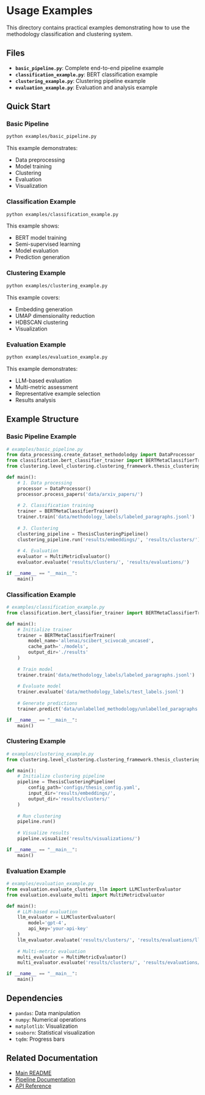 # Usage Examples

This directory contains practical examples demonstrating how to use the methodology classification and clustering system.

## Files

- **`basic_pipeline.py`**: Complete end-to-end pipeline example
- **`classification_example.py`**: BERT classification example
- **`clustering_example.py`**: Clustering pipeline example
- **`evaluation_example.py`**: Evaluation and analysis example

## Quick Start

### Basic Pipeline

```bash
python examples/basic_pipeline.py
```

This example demonstrates:
- Data preprocessing
- Model training
- Clustering
- Evaluation
- Visualization

### Classification Example

```bash
python examples/classification_example.py
```

This example shows:
- BERT model training
- Semi-supervised learning
- Model evaluation
- Prediction generation

### Clustering Example

```bash
python examples/clustering_example.py
```

This example covers:
- Embedding generation
- UMAP dimensionality reduction
- HDBSCAN clustering
- Visualization

### Evaluation Example

```bash
python examples/evaluation_example.py
```

This example demonstrates:
- LLM-based evaluation
- Multi-metric assessment
- Representative example selection
- Results analysis

## Example Structure

### Basic Pipeline Example

```python
# examples/basic_pipeline.py
from data_processing.create_dataset_methodolodgy import DataProcessor
from classification.bert_classifier_trainer import BERTMetaClassifierTrainer
from clustering.level_clustering.clustering_framework.thesis_clustering_framework import ThesisClusteringPipeline

def main():
    # 1. Data processing
    processor = DataProcessor()
    processor.process_papers('data/arxiv_papers/')
    
    # 2. Classification training
    trainer = BERTMetaClassifierTrainer()
    trainer.train('data/methodology_labels/labeled_paragraphs.jsonl')
    
    # 3. Clustering
    clustering_pipeline = ThesisClusteringPipeline()
    clustering_pipeline.run('results/embeddings/', 'results/clusters/')
    
    # 4. Evaluation
    evaluator = MultiMetricEvaluator()
    evaluator.evaluate('results/clusters/', 'results/evaluations/')

if __name__ == "__main__":
    main()
```

### Classification Example

```python
# examples/classification_example.py
from classification.bert_classifier_trainer import BERTMetaClassifierTrainer

def main():
    # Initialize trainer
    trainer = BERTMetaClassifierTrainer(
        model_name='allenai/scibert_scivocab_uncased',
        cache_path='./models',
        output_dir='./results'
    )
    
    # Train model
    trainer.train('data/methodology_labels/labeled_paragraphs.jsonl')
    
    # Evaluate model
    trainer.evaluate('data/methodology_labels/test_labels.jsonl')
    
    # Generate predictions
    trainer.predict('data/unlabelled_methodology/unlabelled_paragraphs.jsonl')

if __name__ == "__main__":
    main()
```

### Clustering Example

```python
# examples/clustering_example.py
from clustering.level_clustering.clustering_framework.thesis_clustering_framework import ThesisClusteringPipeline

def main():
    # Initialize clustering pipeline
    pipeline = ThesisClusteringPipeline(
        config_path='configs/thesis_config.yaml',
        input_dir='results/embeddings/',
        output_dir='results/clusters/'
    )
    
    # Run clustering
    pipeline.run()
    
    # Visualize results
    pipeline.visualize('results/visualizations/')

if __name__ == "__main__":
    main()
```

### Evaluation Example

```python
# examples/evaluation_example.py
from evaluation.evaluate_clusters_llm import LLMClusterEvaluator
from evaluation.evaluate_multi import MultiMetricEvaluator

def main():
    # LLM-based evaluation
    llm_evaluator = LLMClusterEvaluator(
        model='gpt-4',
        api_key='your-api-key'
    )
    llm_evaluator.evaluate('results/clusters/', 'results/evaluations/llm/')
    
    # Multi-metric evaluation
    multi_evaluator = MultiMetricEvaluator()
    multi_evaluator.evaluate('results/clusters/', 'results/evaluations/multi/')

if __name__ == "__main__":
    main()
```

## Dependencies

- `pandas`: Data manipulation
- `numpy`: Numerical operations
- `matplotlib`: Visualization
- `seaborn`: Statistical visualization
- `tqdm`: Progress bars

## Related Documentation

- [Main README](../README.md)
- [Pipeline Documentation](../)
- [API Reference](../docs/api_reference.md)
